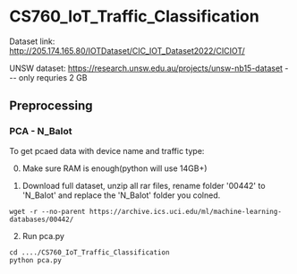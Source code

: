 # CS760_IoT_Traffic_Classification

Dataset link: http://205.174.165.80/IOTDataset/CIC_IOT_Dataset2022/CICIOT/

UNSW dataset: https://research.unsw.edu.au/projects/unsw-nb15-dataset    --- only requries 2 GB 


## Preprocessing

### PCA - N_BaIot

To get pcaed data with device name and traffic type:

0. Make sure RAM is enough(python will use 14GB+)

1. Download full dataset, unzip all rar files, rename folder '00442' to 'N_BaIot' and replace the 'N_BaIot' folder you colned.
```
wget -r --no-parent https://archive.ics.uci.edu/ml/machine-learning-databases/00442/
```

2. Run pca.py
```
cd ..../CS760_IoT_Traffic_Classification
python pca.py
```
